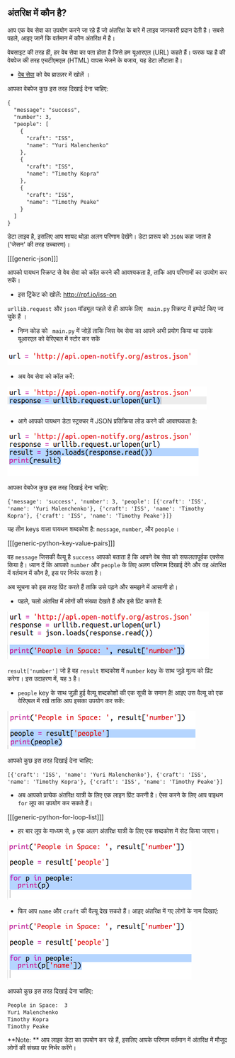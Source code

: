 ## अंतरिक्ष में कौन है?

आप एक वेब सेवा का उपयोग करने जा रहे हैं जो अंतरिक्ष के बारे में लाइव जानकारी प्रदान देती है। सबसे पहले, आइए जानें कि वर्तमान में कौन अंतरिक्ष में है।

वेबसाइट की तरह ही, हर वेब सेवा का पता होता है जिसे हम यूआरएल (URL) कहते हैं। फरक यह है की वेबपेज की तरह एचटीएमएल (HTML) वापस भेजने के बजाय, यह डेटा लौटाता है।

+ <a href="http://api.open-notify.org/astros.json" target="_blank">वेब सेवा</a> को वेब ब्राउज़र में खोलें ।

आपका वेबपेज कुछ इस तरह दिखाई देना चाहिए:

    {
      "message": "success",
      "number": 3,
      "people": [
        {
          "craft": "ISS",
          "name": "Yuri Malenchenko"
        },
        {
          "craft": "ISS",
          "name": "Timothy Kopra"
        },
        {
          "craft": "ISS",
          "name": "Timothy Peake"
        }
      ]
    }
    

डेटा लाइव है, इसलिए आप शायद थोड़ा अलग परिणाम देखेंगे। डेटा प्रारूप को ` JSON ` कहा जाता है ('जेसन' की तरह उच्चारण)।

[[[generic-json]]]

आपको पायथन स्क्रिप्ट से वेब सेवा को कॉल करने की आवश्यकता है, ताकि आप परिणामों का उपयोग कर सकें।

+ इस ट्रिंकेट को खोलें: [ http://rpf.io/iss-on ](http://rpf.io/iss-on)

` urllib.request ` और ` json ` मॉड्यूल पहले से ही आपके लिए ` main.py` स्क्रिप्ट में इम्पोर्ट किए जा चुके हैं ।

+ निम्न कोड को ` main.py` में जोड़ें ताकि जिस वेब सेवा का आपने अभी प्रयोग किया था उसके यूआरएल को वेरिएबल में स्टोर कर सकें

![स्क्रीनशॉट](images/iss-url.png)

+ अब वेब सेवा को कॉल करें:

![स्क्रीनशॉट](images/iss-request.png)

+ आगे आपको पायथन डेटा स्ट्रक्चर में JSON प्रतिक्रिया लोड करने की आवश्यकता है:

![स्क्रीनशॉट](images/iss-result.png)

आपका वेबपेज कुछ इस तरह दिखाई देना चाहिए:

    {'message': 'success', 'number': 3, 'people': [{'craft': 'ISS', 'name': 'Yuri Malenchenko'}, {'craft': 'ISS', 'name': 'Timothy Kopra'}, {'craft': 'ISS', 'name': 'Timothy Peake'}]}
    

यह तीन keys वाला पायथन शब्दकोश है: `message`, `number`, और `people` ।

[[[generic-python-key-value-pairs]]]

वह `message` जिसकी वैल्यू है `success` आपको बताता है कि आपने वेब सेवा को सफलतापूर्वक एक्सेस किया है। ध्यान दें कि आपको `number` और `people` के लिए अलग परिणाम दिखाई देंगे और वह अंतरिक्ष में वर्तमान में कौन है, इस पर निर्भर करता है।

अब सूचना को इस तरह प्रिंट करते हैं ताकि उसे पढ़ने और समझने में आसानी हो।

+ पहले, चलो अंतरिक्ष में लोगों की संख्या देखते हैं और इसे प्रिंट करते हैं:

![स्क्रीनशॉट](images/iss-number.png)

`result['number']` जो है वह `result` शब्दकोश में `number` key के साथ जुड़े मूल्य को प्रिंट करेगा। इस उदाहरण में, यह `3` है।

+ `people` key के साथ जुड़ी हुई वैल्यू शब्दकोशों की एक सूची के समान है! आइए उस वैल्यू को एक वेरिएबल में रखें ताकि आप इसका उपयोग कर सकें:

![स्क्रीनशॉट](images/iss-people.png)

आपको कुछ इस तरह दिखाई देना चाहिए:

    [{'craft': 'ISS', 'name': 'Yuri Malenchenko'}, {'craft': 'ISS', 'name': 'Timothy Kopra'}, {'craft': 'ISS', 'name': 'Timothy Peake'}]
    

+ अब आपको प्रत्येक अंतरिक्ष यात्री के लिए एक लाइन प्रिंट करनी है। ऐसा करने के लिए आप पाइथन `for` लूप का उपयोग कर सकते हैं।

[[[generic-python-for-loop-list]]]

+ हर बार लूप के माध्यम से, `p` एक अलग अंतरिक्ष यात्री के लिए एक शब्दकोश में सेट किया जाएगा।

![स्क्रीनशॉट](images/iss-people-1a.png)

+ फिर आप `name` और `craft` की वैल्यू देख सकते हैं। आइए अंतरिक्ष में गए लोगों के नाम दिखाएं:

![स्क्रीनशॉट](images/iss-people-2.png)

आपको कुछ इस तरह दिखाई देना चाहिए:

    People in Space:  3
    Yuri Malenchenko
    Timothy Kopra
    Timothy Peake
    

**Note: ** आप लाइव डेटा का उपयोग कर रहे हैं, इसलिए आपके परिणाम वर्तमान में अंतरिक्ष में मौजूद लोगों की संख्या पर निर्भर करेंगे।